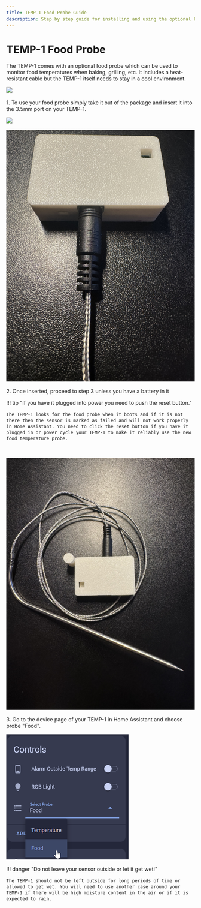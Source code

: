 ```yaml
---
title: TEMP-1 Food Probe Guide
description: Step by step guide for installing and using the optional Food Probe with the TEMP-1.
---
```

# TEMP-1 Food Probe

The TEMP-1 comes with an optional food probe which can be used to monitor food temperatures when baking, grilling, etc. It includes a heat-resistant cable but the TEMP-1 itself needs to stay in a cool environment.

![](assets/temp1b-magnetic-mount-proper-mounting-explained-resized.png)

1\. To use your food probe simply take it out of the package and insert it into the 3.5mm port on your TEMP-1.

![](assets/temp-1-food-probe-insert-1.jpg)

![](assets/temp-1-food-probe-fully-inserted.jpg)

2\. Once inserted, proceed to step 3 unless you have a battery in it

!!! tip "If you have it plugged into power you need to push the reset button."

    The TEMP-1 looks for the food probe when it boots and if it is not there then the sensor is marked as failed and will not work properly in Home Assistant. You need to click the reset button if you have it plugged in or power cycle your TEMP-1 to make it reliably use the new food temperature probe.

&nbsp;

![](assets/temp-1-food-probe-pic-1.jpg)

3\. Go to the device page of your TEMP-1 in Home Assistant and choose probe "Food".

![](assets/temp1b-food-probe-pic-1-1.png)

!!! danger "Do not leave your sensor outside or let it get wet!"

    The TEMP-1 should not be left outside for long periods of time or allowed to get wet. You will need to use another case around your TEMP-1 if there will be high moisture content in the air or if it is expected to rain.